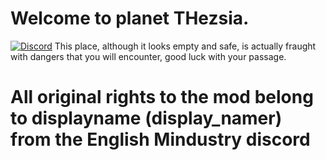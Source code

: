 
# Welcome to planet THezsia.


[![Discord](https://img.shields.io/discord/1011940744774303795.svg?color=7289da&logo=discord&label=Thezsia-|-Main-Outpost&style=for-the-badge)](https://discord.gg/PcTnJ96mwf)
This place, although it looks empty and safe, is actually fraught with dangers that you will encounter, good luck with your passage.

# All original rights to the mod belong to displayname (display_namer) from the English Mindustry discord

